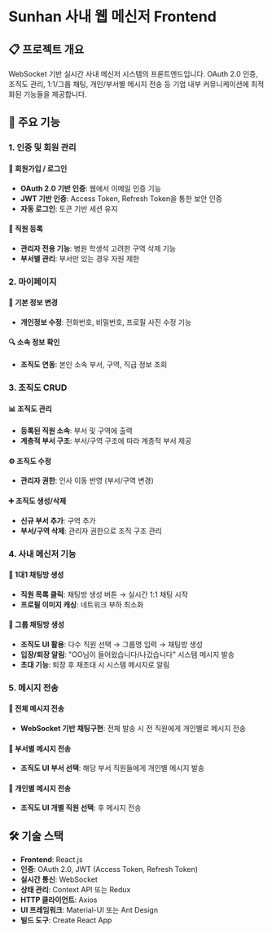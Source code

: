 # Sunhan 사내 웹 메신저 Frontend

## 📋 프로젝트 개요
WebSocket 기반 실시간 사내 메신저 시스템의 프론트엔드입니다.
OAuth 2.0 인증, 조직도 관리, 1:1/그룹 채팅, 개인/부서별 메시지 전송 등 
기업 내부 커뮤니케이션에 최적화된 기능들을 제공합니다.

## 🔐 주요 기능

### 1. 인증 및 회원 관리
#### 🔑 회원가입 / 로그인
- **OAuth 2.0 기반 인증**: 웹에서 이메일 인증 기능
- **JWT 기반 인증**: Access Token, Refresh Token을 통한 보안 인증
- **자동 로그인**: 토큰 기반 세션 유지

#### 👥 직원 등록
- **관리자 전용 기능**: 병원 학생석 고려한 구역 삭제 기능 
- **부서별 관리**: 부서만 있는 경우 자원 제한

### 2. 마이페이지
#### 📝 기본 정보 변경
- **개인정보 수정**: 전화번호, 비밀번호, 프로필 사진 수정 기능

#### 🔍 소속 정보 확인
- **조직도 연동**: 본인 소속 부서, 구역, 직급 정보 조회

### 3. 조직도 CRUD
#### 📊 조직도 관리
- **등록된 직원 소속**: 부서 및 구역에 출력
- **계층적 부서 구조**: 부서/구역 구조에 따라 계층적 부서 제공

#### ⚙️ 조직도 수정
- **관리자 권한**: 인사 이동 반영 (부서/구역 변경)

#### ➕ 조직도 생성/삭제
- **신규 부서 추가**: 구역 추가
- **부서/구역 삭제**: 관리자 권한으로 조직 구조 관리

### 4. 사내 메신저 기능
#### 💬 1대1 채팅방 생성
- **직원 목록 클릭**: 채팅방 생성 버튼 → 실시간 1:1 채팅 시작
- **프로필 이미지 캐싱**: 네트워크 부하 최소화

#### 👥 그룹 채팅방 생성
- **조직도 UI 활용**: 다수 직원 선택 → 그룹명 입력 → 채팅방 생성
- **입장/퇴장 알림**: "OO님이 들어왔습니다/나갔습니다" 시스템 메시지 발송
- **초대 기능**: 퇴장 후 재초대 시 시스템 메시지로 알림

### 5. 메시지 전송
#### 📨 전체 메시지 전송
- **WebSocket 기반 채팅구현**: 전체 발송 시 전 직원에게 개인별로 메시지 전송

#### 🏢 부서별 메시지 전송
- **조직도 UI 부서 선택**: 해당 부서 직원들에게 개인별 메시지 발송

#### 👤 개인별 메시지 전송
- **조직도 UI 개별 직원 선택**: 후 메시지 전송

## 🛠 기술 스택
- **Frontend**: React.js
- **인증**: OAuth 2.0, JWT (Access Token, Refresh Token)
- **실시간 통신**: WebSocket
- **상태 관리**: Context API 또는 Redux
- **HTTP 클라이언트**: Axios
- **UI 프레임워크**: Material-UI 또는 Ant Design
- **빌드 도구**: Create React App
